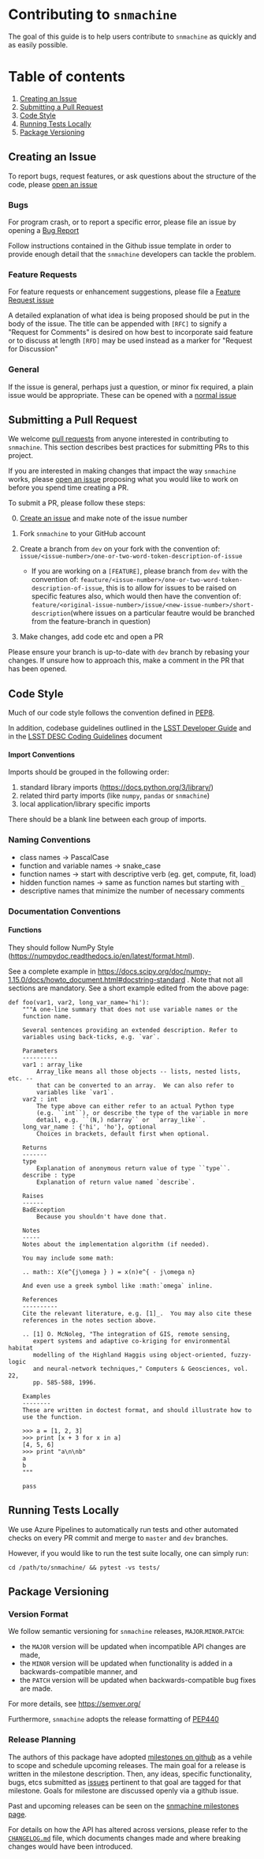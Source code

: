 # Contributing to `snmachine`

The goal of this guide is to help users contribute to `snmachine` as quickly and as easily possible.

# Table of contents
1. [Creating an Issue](#issues)
2. [Submitting a Pull Request](#prs)
3. [Code Style](#style)
4. [Running Tests Locally](#testing)
5. [Package Versioning](#version)

<a name="issues"></a>
## Creating an Issue

To report bugs, request features, or ask questions about the structure of the
code, please [open an issue](https://github.com/LSSTDESC/snmachine/issues)

### Bugs

For program crash, or to report a specific error, please file an issue by
opening a [Bug Report](https://github.com/LSSTDESC/snmachine/issues/new?assignees=&labels=bug&template=BUG.md&title=%5BBUG%5D)

Follow instructions contained in the Github issue template in order to provide
enough detail that the `snmachine` developers can tackle the problem.

### Feature Requests

For feature requests or enhancement suggestions, please file a [Feature Request issue](https://github.com/LSSTDESC/snmachine/issues/new?assignees=&labels=feature&template=feature_request.md&title=%5BFEATURE%5D)

A detailed explanation of what idea is being proposed should be put in the body
of the issue. The title can be appended with `[RFC]` to signify a "Request for
Comments" is desired on how best to incorporate said feature or to discuss at
length `[RFD]` may be used instead as a marker for "Request for Discussion"

### General

If the issue is general, perhaps just a question, or minor fix required, a plain
issue would be appropriate. These can be opened with a [normal issue](https://github.com/LSSTDESC/snmachine/issues/new)

<a name="prs"></a>
## Submitting a Pull Request

We welcome [pull requests](https://help.github.com/articles/about-pull-requests/) from anyone
interested in contributing to `snmachine`. This section describes best practices
for submitting PRs to this project.

If you are interested in making changes that impact the way `snmachine` works,
please [open an issue](#issues) proposing what you would like to work on before
you spend time creating a PR.

To submit a PR, please follow these steps:

0. [Create an issue](#issues) and make note of the issue number
1. Fork `snmachine` to your GitHub account
2. Create a branch from `dev` on your fork with the convention of: `issue/<issue-number>/one-or-two-word-token-description-of-issue`
	- If you are working on a `[FEATURE]`, please branch from `dev` with the
	    convention of: `feauture/<issue-number>/one-or-two-word-token-description-of-issue`, this is to allow for issues to be raised on specific features also, which would then have the convention of:
	    `feature/<original-issue-number>/issue/<new-issue-number>/short-description`(where issues on a particular feautre would be branched from the feature-branch in question)

3. Make changes, add code etc and open a PR

Please ensure your branch is up-to-date with `dev` branch by rebasing your changes. If unsure how to approach this, make a comment in the PR that has been opened.

<a name="style"></a>
## Code Style

Much of our code style follows the convention defined in [PEP8](https://pep8.org/).

In addition, codebase guidelines outlined in the [LSST Developer Guide](https://developer.lsst.io/python/style.html)
and in the [LSST DESC Coding Guidelines](https://confluence.slac.stanford.edu/display/LSSTDESC/Interim+LSST+DESC+Paper+Tracking?preview=/217813295/244908471/LSST%20DESC%20Coding%20Guidelines%20v1.1.pdf)
document

#### Import Conventions

Imports should be grouped in the following order:

1. standard library imports (https://docs.python.org/3/library/)
2. related third party imports (like `numpy`, `pandas` or `snmachine`)
3. local application/library specific imports

There should be a blank line between each group of imports.

### Naming Conventions

* class names -> PascalCase
* function and variable names -> snake_case
* function names -> start with descriptive verb (eg. get, compute, fit, load)
* hidden function names -> same as function names but starting with `_`
* descriptive names that minimize the number of necessary comments

### Documentation Conventions

#### Functions

They should follow NumPy Style (https://numpydoc.readthedocs.io/en/latest/format.html).

See a complete example in https://docs.scipy.org/doc/numpy-1.15.0/docs/howto_document.html#docstring-standard .
Note that not all sections are mandatory. See a short example edited from the above page:

```
def foo(var1, var2, long_var_name='hi'):
    """A one-line summary that does not use variable names or the
    function name.

    Several sentences providing an extended description. Refer to
    variables using back-ticks, e.g. `var`.

    Parameters
    ----------
    var1 : array_like
        Array_like means all those objects -- lists, nested lists, etc. --
        that can be converted to an array.  We can also refer to
        variables like `var1`.
    var2 : int
        The type above can either refer to an actual Python type
        (e.g. ``int``), or describe the type of the variable in more
        detail, e.g. ``(N,) ndarray`` or ``array_like``.
    long_var_name : {'hi', 'ho'}, optional
        Choices in brackets, default first when optional.

    Returns
    -------
    type
        Explanation of anonymous return value of type ``type``.
    describe : type
        Explanation of return value named `describe`.

    Raises
    ------
    BadException
        Because you shouldn't have done that.

    Notes
    -----
    Notes about the implementation algorithm (if needed).

    You may include some math:

    .. math:: X(e^{j\omega } ) = x(n)e^{ - j\omega n}

    And even use a greek symbol like :math:`omega` inline.

    References
    ----------
    Cite the relevant literature, e.g. [1]_.  You may also cite these
    references in the notes section above.

    .. [1] O. McNoleg, "The integration of GIS, remote sensing,
       expert systems and adaptive co-kriging for environmental habitat
       modelling of the Highland Haggis using object-oriented, fuzzy-logic
       and neural-network techniques," Computers & Geosciences, vol. 22,
       pp. 585-588, 1996.

    Examples
    --------
    These are written in doctest format, and should illustrate how to
    use the function.

    >>> a = [1, 2, 3]
    >>> print [x + 3 for x in a]
    [4, 5, 6]
    >>> print "a\n\nb"
    a
    b
    """

    pass
```

<a name="testing"></a>
## Running Tests Locally

We use Azure Pipelines to automatically run tests and other
automated checks on every PR commit and merge to `master` and `dev` branches.

However, if you would like to run the test suite locally, one can simply run:
```{bash}
cd /path/to/snmachine/ && pytest -vs tests/
```
<a name="version"></a>
## Package Versioning

### Version Format

We follow semantic versioning for `snmachine` releases, `MAJOR`.`MINOR`.`PATCH`:

* the `MAJOR` version will be updated when incompatible API changes are made,
* the `MINOR` version will be updated when functionality is added in a
backwards-compatible manner, and
* the `PATCH` version will be updated when backwards-compatible bug
fixes are made.

For more details, see https://semver.org/

Furthermore, `snmachine` adopts the release formatting of
[PEP440](https://www.python.org/dev/peps/pep-0440/)

### Release Planning

The authors of this package have adopted [milestones on github](https://help.github.com/en/articles/about-milestones) as a vehile to
scope and schedule upcoming releases.  The main goal for a release is written in
the milestone description.  Then, any ideas, specific functionality, bugs, etcs
submitted as [issues](https://help.github.com/en/articles/about-issues)
pertinent to that goal are tagged for that milestone.  Goals for milestone are
discussed openly via a github issue.

Past and upcoming releases can be seen on the  [snmachine milestones
page](https://github.com/LSSTDESC/snmachine/milestones).

For details on how the API has altered across versions, please refer to the
[`CHANGELOG.md`](https://www.github.com/LSSTDESC/snmachine/CHANGELOG.md) file,
which documents changes made and where breaking changes would have been introduced.
